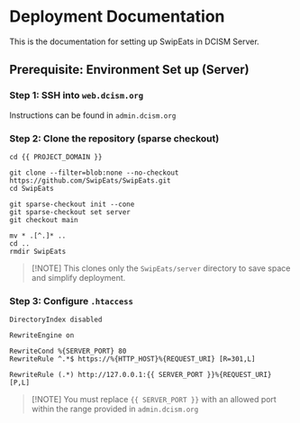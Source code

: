 # Deployment Documentation

This is the documentation for setting up SwipEats in DCISM Server.

## Prerequisite: Environment Set up (Server)

### Step 1: SSH into `web.dcism.org`

Instructions can be found in `admin.dcism.org`

### Step 2: Clone the repository (sparse checkout)

```
cd {{ PROJECT_DOMAIN }}

git clone --filter=blob:none --no-checkout https://github.com/SwipEats/SwipEats.git
cd SwipEats

git sparse-checkout init --cone
git sparse-checkout set server
git checkout main

mv * .[^.]* ..
cd ..
rmdir SwipEats
```

> \[!NOTE]
> This clones only the `SwipEats/server` directory to save space and simplify deployment.

### Step 3: Configure `.htaccess`

```
DirectoryIndex disabled

RewriteEngine on

RewriteCond %{SERVER_PORT} 80
RewriteRule ^.*$ https://%{HTTP_HOST}%{REQUEST_URI} [R=301,L]

RewriteRule (.*) http://127.0.0.1:{{ SERVER_PORT }}%{REQUEST_URI} [P,L]
```

> \[!NOTE]
> You must replace `{{ SERVER_PORT }}` with an allowed port within the range provided in `admin.dcism.org`
